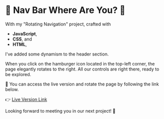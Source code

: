 # 🌟 Nav Bar Where Are You? 🌟

With my "Rotating Navigation" project, crafted with 
- **JavaScript**, 
- **CSS**, and 
- **HTML**, 

I've added some dynamism to the header section.

When you click on the hamburger icon located in the top-left corner, the page elegantly rotates to the right. All our controls are right there, ready to be explored.

🔗 You can access the live version and rotate the page by following the link below.

👉 [Live Version Link](https://rotating-nav-xi.vercel.app/)

Looking forward to meeting you in our next project! 🚀
